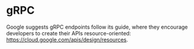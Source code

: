 # gRPC
Google suggests gRPC endpoints follow its guide, where they encourage developers to create their APIs resource-oriented: https://cloud.google.com/apis/design/resources.
